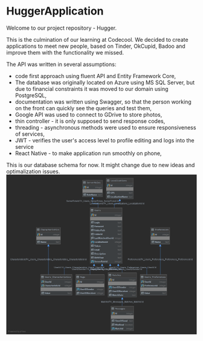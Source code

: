 # HuggerApplication
Welcome to our project repository - Hugger. 

This is the culmination of our learning at Codecool. 
We decided to create applications to meet new people, based on Tinder, OkCupid, Badoo and improve them with the functionality we missed.

The API was written in several assumptions:
- code first approach using fluent API and Entity Framework Core,
- The database was originally located on Azure using MS SQL Server, but due to financial constraints it was moved to our domain using PostgreSQL,
- documentation was written using Swagger, so that the person working on the front can quickly see the queries and test them,
- Google API was used to connect to GDrive to store photos,
- thin controller - it is only supposed to send response codes,
- threading - asynchronous methods were used to ensure responsiveness of services,
- JWT - verifies the user's access level to profile editing and logs into the service
- React Native - to make application run smoothly on phone,


This is our database schema for now. It might change due to new ideas and optimalization issues.
![Database Schema](https://github.com/patryczkov/HuggerApplication/blob/dev/DatabaseSchema.png?raw=true)


